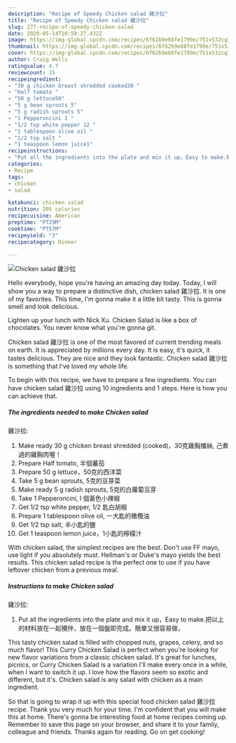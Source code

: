 ```yaml
---
description: "Recipe of Speedy Chicken salad 雞沙拉"
title: "Recipe of Speedy Chicken salad 雞沙拉"
slug: 277-recipe-of-speedy-chicken-salad
date: 2020-05-14T10:59:27.432Z
image: https://img-global.cpcdn.com/recipes/6f62b9e68fe1799e/751x532cq70/chicken-salad-雞沙拉-recipe-main-photo.jpg
thumbnail: https://img-global.cpcdn.com/recipes/6f62b9e68fe1799e/751x532cq70/chicken-salad-雞沙拉-recipe-main-photo.jpg
cover: https://img-global.cpcdn.com/recipes/6f62b9e68fe1799e/751x532cq70/chicken-salad-雞沙拉-recipe-main-photo.jpg
author: Craig Wells
ratingvalue: 4.7
reviewcount: 15
recipeingredient:
- "30 g chicken breast shredded cooked30 "
- "Half tomato "
- "50 g lettuce50"
- "5 g bean sprouts 5"
- "5 g radish sprouts 5"
- "1 Pepperoncini I "
- "1/2 tsp white pepper 12 "
- "1 tablespoon olive oil "
- "1/2 tsp salt "
- "1 teaspoon lemon juice1"
recipeinstructions:
- "Put all the ingredients into the plate and mix it up，Easy to make.把以上的材料放在一起攪拌，放在一個盤即完成。簡單又很容易做，"
categories:
- Recipe
tags:
- chicken
- salad

katakunci: chicken salad 
nutrition: 205 calories
recipecuisine: American
preptime: "PT29M"
cooktime: "PT57M"
recipeyield: "3"
recipecategory: Dinner

---
```



![Chicken salad
雞沙拉](https://img-global.cpcdn.com/recipes/6f62b9e68fe1799e/751x532cq70/chicken-salad-雞沙拉-recipe-main-photo.jpg)

Hello everybody, hope you're having an amazing day today. Today, I will show you a way to prepare a distinctive dish, chicken salad
雞沙拉. It is one of my favorites. This time, I'm gonna make it a little bit tasty. This is gonna smell and look delicious.

Lighten up your lunch with Nick Xu. Chicken Salad is like a box of chocolates. You never know what you&#39;re gonna git.

Chicken salad
雞沙拉 is one of the most favored of current trending meals on earth. It is appreciated by millions every day. It is easy, it's quick, it tastes delicious. They are nice and they look fantastic. Chicken salad
雞沙拉 is something that I've loved my whole life.


To begin with this recipe, we have to prepare a few ingredients. You can have chicken salad
雞沙拉 using 10 ingredients and 1 steps. Here is how you can achieve that.

##### The ingredients needed to make Chicken salad
雞沙拉:

1. Make ready 30 g chicken breast shredded (cooked)，30克雞胸播絲, 己煮過的雞胸肉喔！
1. Prepare Half tomato, 半個蕃茄
1. Prepare 50 g lettuce，50克的西洋菜
1. Take 5 g bean sprouts, 5克的豆芽菜
1. Make ready 5 g radish sprouts, 5克的白蘿蔔豆芽
1. Take 1 Pepperoncini, I 個黃色小辣椒
1. Get 1/2 tsp white pepper, 1/2 匙白胡椒
1. Prepare 1 tablespoon olive oil, 一大匙的橄欖油
1. Get 1/2 tsp salt, 半小匙的鹽
1. Get 1 teaspoon lemon juice，1小匙的檸檬汁


With chicken salad, the simplest recipes are the best. Don&#39;t use FF mayo, use light if you absolutely must. Hellman&#39;s or Duke&#39;s mayo yields the best results. This chicken salad recipe is the perfect one to use if you have leftover chicken from a previous meal. 

##### Instructions to make Chicken salad
雞沙拉:

1. Put all the ingredients into the plate and mix it up，Easy to make.把以上的材料放在一起攪拌，放在一個盤即完成。簡單又很容易做，


This tasty chicken salad is filled with chopped nuts, grapes, celery, and so much flavor! This Curry Chicken Salad is perfect when you&#39;re looking for new flavor variations from a classic chicken salad. It&#39;s great for lunches, picnics, or Curry Chicken Salad is a variation I&#39;ll make every once in a while, when I want to switch it up. I love how the flavors seem so exotic and different, but it&#39;s. Chicken salad is any salad with chicken as a main ingredient. 

So that is going to wrap it up with this special food chicken salad
雞沙拉 recipe. Thank you very much for your time. I'm confident that you will make this at home. There's gonna be interesting food at home recipes coming up. Remember to save this page on your browser, and share it to your family, colleague and friends. Thanks again for reading. Go on get cooking!
